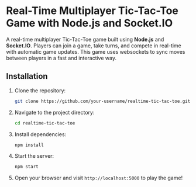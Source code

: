 # Real-Time Multiplayer Tic-Tac-Toe Game with Node.js and Socket.IO

A real-time multiplayer Tic-Tac-Toe game built using **Node.js** and **Socket.IO**. Players can join a game, take turns, and compete in real-time with automatic game updates. This game uses websockets to sync moves between players in a fast and interactive way.

## Installation

1. Clone the repository:

    ```bash
    git clone https://github.com/your-username/realtime-tic-tac-toe.git
    ```

2. Navigate to the project directory:

    ```bash
    cd realtime-tic-tac-toe
    ```

3. Install dependencies:

    ```bash
    npm install
    ```

4. Start the server:

    ```bash
    npm start
    ```

5. Open your browser and visit `http://localhost:5000` to play the game!
